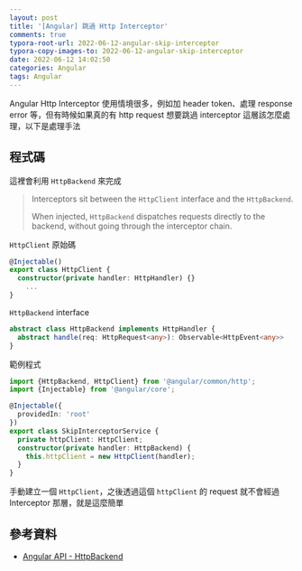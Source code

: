 ```yaml
---
layout: post
title: '[Angular] 跳過 Http Interceptor'
comments: true
typora-root-url: 2022-06-12-angular-skip-interceptor
typora-copy-images-to: 2022-06-12-angular-skip-interceptor
date: 2022-06-12 14:02:50
categories: Angular
tags: Angular
---
```


Angular Http Interceptor 使用情境很多，例如加 header token、處理 response error 等，但有時候如果真的有 http request 想要跳過 interceptor 這層該怎麼處理，以下是處理手法

<!-- more -->

## 程式碼

這裡會利用 `HttpBackend` 來完成

> Interceptors sit between the `HttpClient` interface and the `HttpBackend`.
>
> When injected, `HttpBackend` dispatches requests directly to the backend, without going through the interceptor chain.

`HttpClient` 原始碼

```typescript
@Injectable()
export class HttpClient {
  constructor(private handler: HttpHandler) {}
    ...
}
```

`HttpBackend` interface

```typescript
abstract class HttpBackend implements HttpHandler {
  abstract handle(req: HttpRequest<any>): Observable<HttpEvent<any>>
}
```



範例程式

```typescript
import {HttpBackend, HttpClient} from '@angular/common/http';
import {Injectable} from '@angular/core';

@Injectable({
  providedIn: 'root'
})
export class SkipInterceptorService {
  private httpClient: HttpClient;
  constructor(private handler: HttpBackend) {
    this.httpClient = new HttpClient(handler);
  }
}
```

手動建立一個 `HttpClient`，之後透過這個 `httpClient` 的 request 就不會經過 Interceptor 那層，就是這麼簡單

## 參考資料

- [Angular API - HttpBackend](https://angular.io/api/common/http/HttpBackend)

